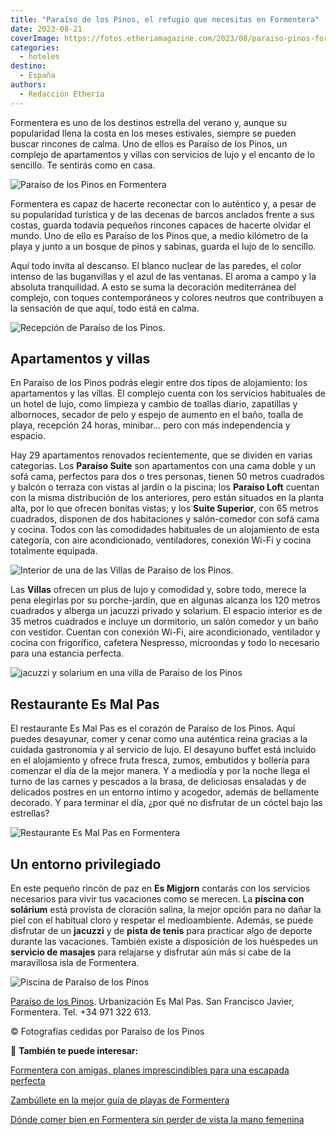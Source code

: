 ```yaml
---
title: "Paraíso de los Pinos, el refugio que necesitas en Formentera"
date: 2023-08-21
coverImage: https://fotos.etheriamagazine.com/2023/08/paraiso-pinos-formentera-exterior.jpg
categories: 
  - hoteles
destino: 
  - España
authors: 
  - Redacción Etheria
---
```


Formentera es uno de los destinos estrella del verano y, aunque su popularidad llena la 
costa en los meses estivales, siempre se pueden buscar rincones de calma. Uno de ellos 
es Paraíso de los Pinos, un complejo de apartamentos y villas con servicios de lujo y el 
encanto de lo sencillo. Te sentirás como en casa. 

![Paraíso de los Pinos en Formentera](https://fotos.etheriamagazine.com/2023/08/paraiso-pinos-formentera-exterior.jpg "Paraíso de los Pinos.")

Formentera es capaz de hacerte reconectar con lo auténtico y, a pesar de su popularidad 
turística y de las decenas de barcos anclados frente a sus costas, guarda todavía 
pequeños rincones capaces de hacerte olvidar el mundo. Uno de ello es Paraíso de los 
Pinos que, a medio kilómetro de la playa y junto a un bosque de pinos y sabinas, guarda 
el lujo de lo sencillo. 

Aquí todo invita al descanso. El blanco nuclear de las paredes, el color intenso de las 
buganvillas y el azul de las ventanas. El aroma a campo y la absoluta tranquilidad. A 
esto se suma la decoración mediterránea del complejo, con toques contemporáneos y 
colores neutros que contribuyen a la sensación de que aquí, todo está en calma. 

![Recepción de Paraíso de los Pinos.](https://fotos.etheriamagazine.com/2023/08/paraiso-pinos-recepcion-formentera.jpg "Recepción de Paraíso de los Pinos.")

## Apartamentos y villas

En Paraíso de los Pinos podrás elegir entre dos tipos de alojamiento: los apartamentos y 
las villas. El complejo cuenta con los servicios habituales de un hotel de lujo, como 
limpieza y cambio de toallas diario, zapatillas y albornoces, secador de pelo y espejo 
de aumento en el baño, toalla de playa, recepción 24 horas, minibar… pero con más 
independencia y espacio. 

Hay 29 apartamentos renovados recientemente, que se dividen en varias categorías. Los 
**Paraíso Suite** son apartamentos con una cama doble y un sofá cama, perfectos para dos 
o tres personas, tienen 50 metros cuadrados y balcón o terraza con vistas al jardín o la 
piscina; los **Paraíso Loft** cuentan con la misma distribución de los anteriores, pero 
están situados en la planta alta, por lo que ofrecen bonitas vistas; y los **Suite 
Superior**, con 65 metros cuadrados, disponen de dos habitaciones y salón-comedor con 
sofá cama y cocina. Todos con las comodidades habituales de un alojamiento de esta 
categoría, con aire acondicionado, ventiladores, conexión Wi-Fi y cocina totalmente 
equipada. 

![Interior de una de las Villas de Paraíso de los Pinos.](https://fotos.etheriamagazine.com/2023/08/formentera-paraiso-pinos-habitacion.jpg "Interior de una de las Villas de Paraíso de los Pinos.")

Las **Villas** ofrecen un plus de lujo y comodidad y, sobre todo, merece la pena 
elegirlas por su porche-jardín, que en algunas alcanza los 120 metros cuadrados y 
alberga un jacuzzi privado y solarium. El espacio interior es de 35 metros cuadrados e 
incluye un dormitorio, un salón comedor y un baño con vestidor. Cuentan con conexión 
Wi-Fi, aire acondicionado, ventilador y cocina con frigorífico, cafetera Nespresso, 
microondas y todo lo necesario para una estancia perfecta. 

![jacuzzi y solarium en una villa de Paraíso de los Pinos](https://fotos.etheriamagazine.com/2023/08/formentera-paraiso-pinos-terraza-villa.jpg "Terraza de una de las Villas.")

## Restaurante Es Mal Pas

El restaurante Es Mal Pas es el corazón de Paraíso de los Pinos. Aquí puedes desayunar, 
comer y cenar como una auténtica reina gracias a la cuidada gastronomía y al servicio de 
lujo. El desayuno buffet está incluido en el alojamiento y ofrece fruta fresca, zumos, 
embutidos y bollería para comenzar el día de la mejor manera. Y a mediodía y por la 
noche llega el turno de las carnes y pescados a la brasa, de deliciosas ensaladas y de 
delicados postres en un entorno íntimo y acogedor, además de bellamente decorado. Y para 
terminar el día, ¿por qué no disfrutar de un cóctel bajo las estrellas? 

![Restaurante Es Mal Pas en Formentera](https://fotos.etheriamagazine.com/2023/08/formentera-paraiso-pinos-restaurante.jpg "Restaurante Es Mal Pas.")

## Un entorno privilegiado

En este pequeño rincón de paz en **Es Migjorn** contarás con los servicios necesarios 
para vivir tus vacaciones como se merecen. La **piscina con solárium** está provista de 
cloración salina, la mejor opción para no dañar la piel con el habitual cloro y respetar 
el medioambiente. Además, se puede disfrutar de un **jacuzzi** y de **pista de tenis** 
para practicar algo de deporte durante las vacaciones. También existe a disposición de 
los huéspedes un **servicio de masajes** para relajarse y disfrutar aún más si cabe de 
la maravillosa isla de Formentera. 

![Piscina de Paraíso de los Pinos](https://fotos.etheriamagazine.com/2023/08/formentera-paraiso-pinos-piscina-restaurante.jpg "Piscina de Paraíso de los Pinos.")

[Paraíso de los Pinos](https://www.paraisodelospinos.com/). Urbanización Es Mal Pas. San 
Francisco Javier, Formentera. Tel. +34 971 322 613. 

© Fotografías cedidas por Paraíso de los Pinos 

📌 **También te puede interesar:** 

[Formentera con amigas, planes imprescindibles para una escapada 
perfecta](https://etheriamagazine.com/2023/04/24/formentera-con-amigas/) 

[Zambúllete en la mejor guía de playas de 
Formentera](https://etheriamagazine.com/2020/04/15/viajar-con-amigas-mejores-playas-formentera/) 

[Dónde comer bien en Formentera sin perder de vista la mano 
femenina](https://etheriamagazine.com/2022/07/27/mejores-restaurantes-formentera/)
